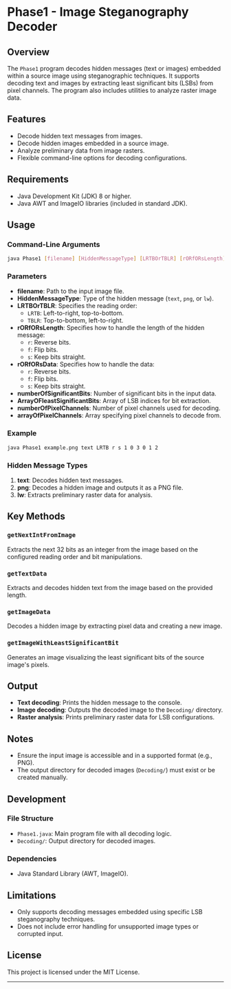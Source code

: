 # Phase1 - Image Steganography Decoder

## Overview
The `Phase1` program decodes hidden messages (text or images) embedded within a source image using steganographic techniques. It supports decoding text and images by extracting least significant bits (LSBs) from pixel channels. The program also includes utilities to analyze raster image data.

## Features
- Decode hidden text messages from images.
- Decode hidden images embedded in a source image.
- Analyze preliminary data from image rasters.
- Flexible command-line options for decoding configurations.

## Requirements
- Java Development Kit (JDK) 8 or higher.
- Java AWT and ImageIO libraries (included in standard JDK).

## Usage
### Command-Line Arguments
```bash
java Phase1 [filename] [HiddenMessageType] [LRTBOrTBLR] [rORfORsLength] [rORfORsData] [numberOfSignificantBits] [ArrayOFleastSignificantBits] [numberOfPixelChannels] [arrayOfPixelChannels]
```

### Parameters
- **filename**: Path to the input image file.
- **HiddenMessageType**: Type of the hidden message (`text`, `png`, or `lw`).
- **LRTBOrTBLR**: Specifies the reading order:
  - `LRTB`: Left-to-right, top-to-bottom.
  - `TBLR`: Top-to-bottom, left-to-right.
- **rORfORsLength**: Specifies how to handle the length of the hidden message:
  - `r`: Reverse bits.
  - `f`: Flip bits.
  - `s`: Keep bits straight.
- **rORfORsData**: Specifies how to handle the data:
  - `r`: Reverse bits.
  - `f`: Flip bits.
  - `s`: Keep bits straight.
- **numberOfSignificantBits**: Number of significant bits in the input data.
- **ArrayOFleastSignificantBits**: Array of LSB indices for bit extraction.
- **numberOfPixelChannels**: Number of pixel channels used for decoding.
- **arrayOfPixelChannels**: Array specifying pixel channels to decode from.

### Example
```bash
java Phase1 example.png text LRTB r s 1 0 3 0 1 2
```

### Hidden Message Types
1. **text**: Decodes hidden text messages.
2. **png**: Decodes a hidden image and outputs it as a PNG file.
3. **lw**: Extracts preliminary raster data for analysis.

## Key Methods
### `getNextIntFromImage`
Extracts the next 32 bits as an integer from the image based on the configured reading order and bit manipulations.

### `getTextData`
Extracts and decodes hidden text from the image based on the provided length.

### `getImageData`
Decodes a hidden image by extracting pixel data and creating a new image.

### `getImageWithLeastSignificantBit`
Generates an image visualizing the least significant bits of the source image's pixels.

## Output
- **Text decoding**: Prints the hidden message to the console.
- **Image decoding**: Outputs the decoded image to the `Decoding/` directory.
- **Raster analysis**: Prints preliminary raster data for LSB configurations.

## Notes
- Ensure the input image is accessible and in a supported format (e.g., PNG).
- The output directory for decoded images (`Decoding/`) must exist or be created manually.

## Development
### File Structure
- `Phase1.java`: Main program file with all decoding logic.
- `Decoding/`: Output directory for decoded images.

### Dependencies
- Java Standard Library (AWT, ImageIO).

## Limitations
- Only supports decoding messages embedded using specific LSB steganography techniques.
- Does not include error handling for unsupported image types or corrupted input.

## License
This project is licensed under the MIT License.

---
